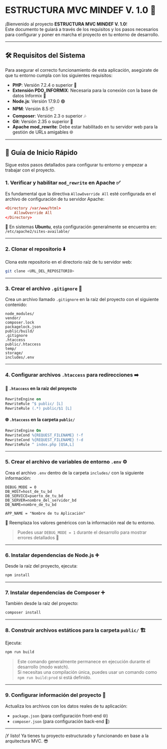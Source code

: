 # ESTRUCTURA MVC MINDEF V. 1.0 🚀

¡Bienvenido al proyecto **ESTRUCTURA MVC MINDEF V. 1.0**!  
Este documento te guiará a través de los requisitos y los pasos necesarios para configurar y poner en marcha el proyecto en tu entorno de desarrollo.

---

## 🛠️ Requisitos del Sistema

Para asegurar el correcto funcionamiento de esta aplicación, asegúrate de que tu entorno cumpla con los siguientes requisitos:

- **PHP**: Versión 7.2.4 o superior 🐘  
- **Extensión PDO_INFORMIX**: Necesaria para la conexión con la base de datos Informix 💾  
- **Node.js**: Versión 17.9.0 🟢  
- **NPM**: Versión 8.5 📦  
- **Composer**: Versión 2.3 o superior 🎶  
- **Git**: Versión 2.35 o superior 🌳  
- **Apache mod_rewrite**: Debe estar habilitado en tu servidor web para la gestión de URLs amigables 🌐

---

## 🏁 Guía de Inicio Rápido

Sigue estos pasos detallados para configurar tu entorno y empezar a trabajar con el proyecto.

### 1. Verificar y habilitar `mod_rewrite` en Apache ✅

Es fundamental que la directiva `AllowOverride All` esté configurada en el archivo de configuración de tu servidor Apache:

```conf
<Directory /var/www/html>
    AllowOverride All
</Directory>
```

📁 En sistemas **Ubuntu**, esta configuración generalmente se encuentra en:  
`/etc/apache2/sites-available/`

---

### 2. Clonar el repositorio ⬇️

Clona este repositorio en el directorio raíz de tu servidor web:

```bash
git clone <URL_DEL_REPOSITORIO>
```

---

### 3. Crear el archivo `.gitignore` 🚫

Crea un archivo llamado `.gitignore` en la raíz del proyecto con el siguiente contenido:

```gitignore
node_modules/
vendor/
composer.lock
packagelock.json
public/build/
.gitignore
.htaccess
public/.htaccess
temp/
storage/
includes/.env
```

---

### 4. Configurar archivos `.htaccess` para redirecciones ➡️

#### 📁 `.htaccess` en la raíz del proyecto

```apache
RewriteEngine on
RewriteRule ^$ public/ [L]
RewriteRule (.*) public/$1 [L]
```

#### 🌐 `.htaccess` en la carpeta `public/`

```apache
RewriteEngine On
RewriteCond %{REQUEST_FILENAME} !-f
RewriteCond %{REQUEST_FILENAME} !-d
RewriteRule ^ index.php [QSA,L]
```

---

### 5. Crear el archivo de variables de entorno `.env` ⚙️

Crea el archivo `.env` dentro de la carpeta `includes/` con la siguiente información:

```env
DEBUG_MODE = 0
DB_HOST=host_de_tu_bd
DB_SERVICE=puerto_de_tu_bd
DB_SERVER=nombre_del_servidor_bd
DB_NAME=nombre_de_tu_bd

APP_NAME = "Nombre de tu Aplicación"
```

🔑 Reemplaza los valores genéricos con la información real de tu entorno.

> Puedes usar `DEBUG_MODE = 1` durante el desarrollo para mostrar errores detallados 🐛

---

### 6. Instalar dependencias de Node.js ➕

Desde la raíz del proyecto, ejecuta:

```bash
npm install
```

---

### 7. Instalar dependencias de Composer ➕

También desde la raíz del proyecto:

```bash
composer install
```

---

### 8. Construir archivos estáticos para la carpeta `public/` 🏗️

Ejecuta:

```bash
npm run build
```

> Este comando generalmente permanece en ejecución durante el desarrollo (modo watch).  
> Si necesitas una compilación única, puedes usar un comando como `npm run build:prod` si está definido.

---

### 9. Configurar información del proyecto 📝

Actualiza los archivos con los datos reales de tu aplicación:

- `package.json` (para configuración front-end 🌐)
- `composer.json` (para configuración back-end 🐘)

---

¡Y listo! Ya tienes tu proyecto estructurado y funcionando en base a la arquitectura MVC. 😎
